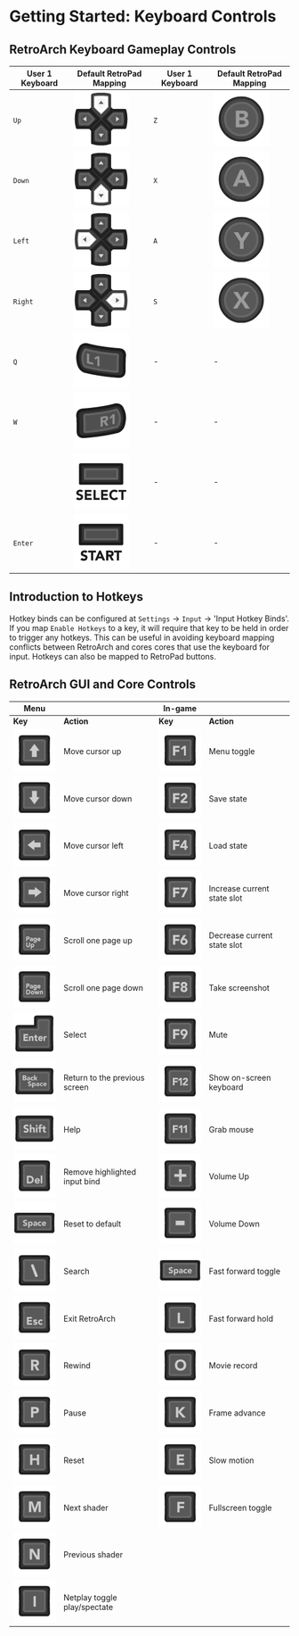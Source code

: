 # Getting Started: Keyboard Controls

## RetroArch Keyboard Gameplay Controls

| User 1 Keyboard | Default RetroPad Mapping  | User 1 Keyboard | Default RetroPad Mapping |
|-----------------|---------------------------|-----------------|--------------------------|
| `Up`    | ![](../image/retropad/retro_dpad_up.png)       | `Z`   | ![](../image/retropad/retro_b.png)       |
| `Down`  | ![](../image/retropad/retro_dpad_down.png)     | `X`   | ![](../image/retropad/retro_a.png)       |
| `Left`  | ![](../image/retropad/retro_dpad_left.png)     | `A`   | ![](../image/retropad/retro_y.png)       | 
| `Right` | ![](../image/retropad/retro_dpad_right.png)    | `S`   | ![](../image/retropad/retro_x.png)       |
| `Q`     | ![](../image/retropad/retro_l1.png)            | - | - |
| `W`     | ![](../image/retropad/retro_r1.png)            | - | - |
|         | ![](../image/retropad/retro_select.png)        | - | - |
| `Enter` | ![](../image/retropad/retro_start.png)         | - | - |

## Introduction to Hotkeys
Hotkey binds can be configured at `Settings` → `Input` → 'Input Hotkey Binds'. If you map `Enable Hotkeys` to a key, it will require that key to be held in order to trigger any hotkeys. This can be useful in avoiding keyboard mapping conflicts between RetroArch and cores cores that use the keyboard for input. Hotkeys can also be mapped to RetroPad buttons.

## RetroArch GUI and Core Controls

Menu                        ||In-game      ||
------------- | ------------ |------------- | ------------ 
**Key**       | **Action**   |**Key**       |**Action**
![](../image/Button_Pack/Keyboard_&_Mouse/Dark/Keyboard_Black_Arrow_Up.png)    | Move cursor up                  |![](../image/Button_Pack/Keyboard_&_Mouse/Dark/Keyboard_Black_F1.png)    | Menu toggle
![](../image/Button_Pack/Keyboard_&_Mouse/Dark/Keyboard_Black_Arrow_Down.png)  | Move cursor down                |![](../image/Button_Pack/Keyboard_&_Mouse/Dark/Keyboard_Black_F2.png)    | Save state
![](../image/Button_Pack/Keyboard_&_Mouse/Dark/Keyboard_Black_Arrow_Left.png)  | Move cursor left                |![](../image/Button_Pack/Keyboard_&_Mouse/Dark/Keyboard_Black_F4.png)    | Load state
![](../image/Button_Pack/Keyboard_&_Mouse/Dark/Keyboard_Black_Arrow_Right.png) | Move cursor right               |![](../image/Button_Pack/Keyboard_&_Mouse/Dark/Keyboard_Black_F7.png)    | Increase current state slot
![](../image/Button_Pack/Keyboard_&_Mouse/Dark/Keyboard_Black_Page_Up.png)     | Scroll one page up              |![](../image/Button_Pack/Keyboard_&_Mouse/Dark/Keyboard_Black_F6.png)    | Decrease current state slot
![](../image/Button_Pack/Keyboard_&_Mouse/Dark/Keyboard_Black_Page_Down.png)   | Scroll one page down            |![](../image/Button_Pack/Keyboard_&_Mouse/Dark/Keyboard_Black_F8.png)    | Take screenshot
![](../image/Button_Pack/Keyboard_&_Mouse/Dark/Keyboard_Black_Enter.png)       | Select                          |![](../image/Button_Pack/Keyboard_&_Mouse/Dark/Keyboard_Black_F9.png)    | Mute
![](../image/Button_Pack/Keyboard_&_Mouse/Dark/Keyboard_Black_Backspace.png)   | Return to the previous screen  |![](../image/Button_Pack/Keyboard_&_Mouse/Dark/Keyboard_Black_F12.png)   | Show on-screen keyboard
![](../image/Button_Pack/Keyboard_&_Mouse/Dark/Keyboard_Black_Shift.png)       | Help                            |![](../image/Button_Pack/Keyboard_&_Mouse/Dark/Keyboard_Black_F11.png)   | Grab mouse
![](../image/Button_Pack/Keyboard_&_Mouse/Dark/Keyboard_Black_Del.png)         | Remove highlighted input bind | ![](../image/Button_Pack/Keyboard_&_Mouse/Dark/Keyboard_Black_Plus.png)  | Volume Up
![](../image/Button_Pack/Keyboard_&_Mouse/Dark/Keyboard_Black_Space.png)       | Reset to default | ![](../image/Button_Pack/Keyboard_&_Mouse/Dark/Keyboard_Black_Minus.png) | Volume Down
![](../image/Button_Pack/Keyboard_&_Mouse/Dark/Keyboard_Black_Slash.png)  | Search  | ![](../image/Button_Pack/Keyboard_&_Mouse/Dark/Keyboard_Black_Space.png) | Fast forward toggle | 
![](../image/Button_Pack/Keyboard_&_Mouse/Dark/Keyboard_Black_Esc.png)  | Exit RetroArch   | ![](../image/Button_Pack/Keyboard_&_Mouse/Dark/Keyboard_Black_L.png) | Fast forward hold | 
![](../image/Button_Pack/Keyboard_&_Mouse/Dark/Keyboard_Black_R.png) | Rewind | ![](../image/Button_Pack/Keyboard_&_Mouse/Dark/Keyboard_Black_O.png) | Movie record |
![](../image/Button_Pack/Keyboard_&_Mouse/Dark/Keyboard_Black_P.png) | Pause| ![](../image/Button_Pack/Keyboard_&_Mouse/Dark/Keyboard_Black_K.png) | Frame advance |
![](../image/Button_Pack/Keyboard_&_Mouse/Dark/Keyboard_Black_H.png)  | Reset | ![](../image/Button_Pack/Keyboard_&_Mouse/Dark/Keyboard_Black_E.png)     | Slow motion |
![](../image/Button_Pack/Keyboard_&_Mouse/Dark/Keyboard_Black_M.png)  | Next shader| ![](../image/Button_Pack/Keyboard_&_Mouse/Dark/Keyboard_Black_F.png) | Fullscreen toggle | 
![](../image/Button_Pack/Keyboard_&_Mouse/Dark/Keyboard_Black_N.png)     | Previous shader | | |
![](../image/Button_Pack/Keyboard_&_Mouse/Dark/Keyboard_Black_I.png)     | Netplay toggle play/spectate |  | |
